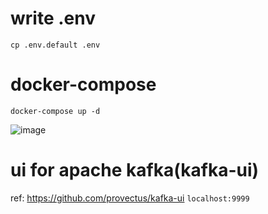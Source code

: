# write .env
```
cp .env.default .env
```
# docker-compose
```
docker-compose up -d
```
![image](https://github.com/pacho-h/kafka-practice/assets/60774902/9e4cb21a-99c1-483a-adb4-f46fb6eb6bb4)

# ui for apache kafka(kafka-ui)
ref: https://github.com/provectus/kafka-ui
`localhost:9999`
